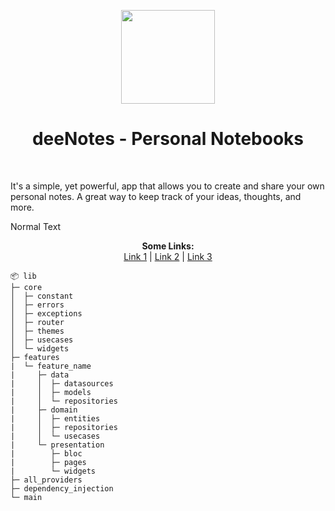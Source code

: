 <p align="center"> 
  <tr>
     <td><img src="https://s3.us-west-2.amazonaws.com/secure.notion-static.com/fed09528-0716-4e1d-aae6-3748570051ac/deeNotes_logo-1024px.png?X-Amz-Algorithm=AWS4-HMAC-SHA256&X-Amz-Content-Sha256=UNSIGNED-PAYLOAD&X-Amz-Credential=AKIAT73L2G45EIPT3X45%2F20220612%2Fus-west-2%2Fs3%2Faws4_request&X-Amz-Date=20220612T103518Z&X-Amz-Expires=86400&X-Amz-Signature=8282a98c493a54297c5e98568ef4846a1a122e59b283287f76d48a5b6b717231&X-Amz-SignedHeaders=host&response-content-disposition=filename%20%3D%22deeNotes_logo-1024px.png%22&x-id=GetObject" width=150 ></td>
  </tr>
 </p>

<h1 align="center">deeNotes - Personal Notebooks</h1>
</br>

It's a simple, yet powerful, app that allows you to create and share your own personal notes. A great way to keep track of your ideas, thoughts, and more.


Normal Text

<p align="center">
  <b>Some Links:</b><br>
  <a href="#">Link 1</a> |
  <a href="#">Link 2</a> |
  <a href="#">Link 3</a>
</p>


```
📦 lib
├─ core
│  ├─ constant
│  ├─ errors
│  ├─ exceptions
│  ├─ router
│  ├─ themes
│  ├─ usecases
│  └─ widgets
├─ features
|  └─ feature_name
|     ├─ data
|     │  ├─ datasources
|     │  ├─ models
|     │  └─ repositories
|     ├─ domain
|     │  ├─ entities
|     │  ├─ repositories
|     │  └─ usecases
|     └─ presentation
|        ├─ bloc
|        ├─ pages
|        └─ widgets
├─ all_providers
├─ dependency_injection
└─ main
```
